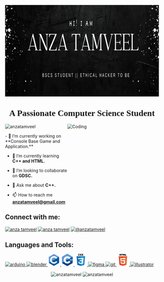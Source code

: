 <body>
<div>
<img align="center" alt="Coding" width="100%"  height="300px" src="Black Modern Daily Motivation Twitter Header.png">
</div>
<h1 align="center" style="font-family:verdana"><span style="font-family:Times new Roman">A Passionate Computer Science Student</span>
</h1>

  <img align="right" alt="Coding" height="300" width="300" src="https://octodex.github.com/images/tentocats.jpg">
<p align="left"> <img src="https://komarev.com/ghpvc/?username=anzatamveel&label=Profile%20views&color=0e75b6&style=flat" alt="anzatamveel" /> </p>
- 🔭 I’m currently working on **Console Base Game and Application.**

- 🌱 I’m currently learning **C++ and HTML.**

- 👯 I’m looking to collaborate on **GDSC.**

- 💬 Ask me about **C++.**

- 📫 How to reach me **anzatamveel@gmail.com**

<h2 align="left">Connect with me:</h2>


<p align="left">
<a href="https://www.linkedin.com/in/anza-tamveel-494400290?utm_source=share&utm_campaign=share_via&utm_content=profile&utm_medium=android_app" target="blank"><img align="center" src="https://raw.githubusercontent.com/rahuldkjain/github-profile-readme-generator/master/src/images/icons/Social/linked-in-alt.svg" alt="anza tamveel" height="30" width="40" /></a>
<a href="https://www.hackerrank.com/anza tamveel" target="blank"><img align="center" src="https://raw.githubusercontent.com/rahuldkjain/github-profile-readme-generator/master/src/images/icons/Social/hackerrank.svg" alt="anza tamveel" height="30" width="40" /></a>
<a href="https://www.hackerearth.com/@anzatamveel" target="blank"><img align="center" src="https://raw.githubusercontent.com/rahuldkjain/github-profile-readme-generator/master/src/images/icons/Social/hackerearth.svg" alt="@anzatamveel" height="30" width="40" /></a>
</p>

<h2 align="left">Languages and Tools: </h2>
<p align="left"> <a href="https://www.arduino.cc/" target="_blank" rel="noreferrer"> <img src="https://cdn.worldvectorlogo.com/logos/arduino-1.svg" alt="arduino" width="40" height="40"/> </a> <a href="https://www.blender.org/" target="_blank" rel="noreferrer"> <img src="https://download.blender.org/branding/community/blender_community_badge_white.svg" alt="blender" width="40" height="40"/> </a> <a href="https://www.cprogramming.com/" target="_blank" rel="noreferrer"> <img src="https://raw.githubusercontent.com/devicons/devicon/master/icons/c/c-original.svg" alt="c" width="40" height="40"/> </a> <a href="https://www.w3schools.com/cpp/" target="_blank" rel="noreferrer"> <img src="https://raw.githubusercontent.com/devicons/devicon/master/icons/cplusplus/cplusplus-original.svg" alt="cplusplus" width="40" height="40"/> </a> <a href="https://www.w3schools.com/css/" target="_blank" rel="noreferrer"> <img src="https://raw.githubusercontent.com/devicons/devicon/master/icons/css3/css3-original-wordmark.svg" alt="css3" width="40" height="40"/> </a> <a href="https://www.figma.com/" target="_blank" rel="noreferrer"> <img src="https://www.vectorlogo.zone/logos/figma/figma-icon.svg" alt="figma" width="40" height="40"/> </a> <a href="https://git-scm.com/" target="_blank" rel="noreferrer"> <img src="https://www.vectorlogo.zone/logos/git-scm/git-scm-icon.svg" alt="git" width="40" height="40"/> </a> <a href="https://www.w3.org/html/" target="_blank" rel="noreferrer"> <img src="https://raw.githubusercontent.com/devicons/devicon/master/icons/html5/html5-original-wordmark.svg" alt="html5" width="40" height="40"/> </a> <a href="https://www.adobe.com/in/products/illustrator.html" target="_blank" rel="noreferrer"> <img src="https://www.vectorlogo.zone/logos/adobe_illustrator/adobe_illustrator-icon.svg" alt="illustrator" width="40" height="40"/> </a> </p>
<div align="center" >
<img align="center" src="https://github-readme-stats.vercel.app/api?username=anzatamveel&show_icons=true&locale=en&theme=dark&hide_border=false&border_radius=5&order=3" alt="anzatamveel"  height="150" />
<img align="center" src="https://github-readme-streak-stats.herokuapp.com/?user=anzatamveel&" alt="anzatamveel" height="150" />
</div>
  </body>
